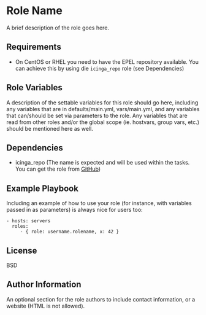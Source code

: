 Role Name
=========

A brief description of the role goes here.

Requirements
------------

* On CentOS or RHEL you need to have the EPEL repository available. You can achieve this by using die `icinga_repo` role (see Dependencies)

Role Variables
--------------

A description of the settable variables for this role should go here, including any variables that are in defaults/main.yml, vars/main.yml, and any variables that can/should be set via parameters to the role. Any variables that are read from other roles and/or the global scope (ie. hostvars, group vars, etc.) should be mentioned here as well.

Dependencies
------------

* icinga_repo (The name is expected and will be used within the tasks. You can get the role from [GitHub](https://github.com/lbetz/ansible-role-icinga-repos.git))

Example Playbook
----------------

Including an example of how to use your role (for instance, with variables passed in as parameters) is always nice for users too:

    - hosts: servers
      roles:
         - { role: username.rolename, x: 42 }

License
-------

BSD

Author Information
------------------

An optional section for the role authors to include contact information, or a website (HTML is not allowed).
